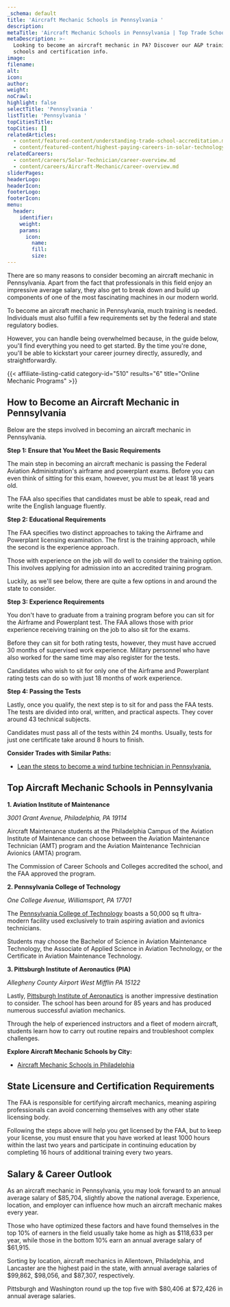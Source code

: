 ```yaml
---
_schema: default
title: 'Aircraft Mechanic Schools in Pennsylvania '
description:
metaTitle: 'Aircraft Mechanic Schools in Pennsylvania | Top Trade Schools '
metaDescription: >-
  Looking to become an aircraft mechanic in PA? Discover our A&P training
  schools and certification info.
image:
filename:
alt:
icon:
author:
weight:
noCrawl:
highlight: false
selectTitle: 'Pennsylvania '
listTitle: 'Pennsylvania '
topCitiesTitle:
topCities: []
relatedArticles:
  - content/featured-content/understanding-trade-school-accreditation.md
  - content/featured-content/highest-paying-careers-in-solar-technology.md
relatedCareers:
  - content/careers/Solar-Technician/career-overview.md
  - content/careers/Aircraft-Mechanic/career-overview.md
sliderPages:
headerLogo:
headerIcon:
footerLogo:
footerIcon:
menu:
  header:
    identifier:
    weight:
    params:
      icon:
        name:
        fill:
        size:
---
```

There are so many reasons to consider becoming an aircraft mechanic in Pennsylvania. Apart from the fact that professionals in this field enjoy an impressive average salary, they also get to break down and build up components of one of the most fascinating machines in our modern world.

To become an aircraft mechanic in Pennsylvania, much training is needed. Individuals must also fulfill a few requirements set by the federal and state regulatory bodies.

However, you can handle being overwhelmed because, in the guide below, you'll find everything you need to get started. By the time you're done, you'll be able to kickstart your career journey directly, assuredly, and straightforwardly.

{{< affiliate-listing-catid category-id="510" results="6" title="Online Mechanic Programs" >}}

## **How to Become an Aircraft Mechanic in Pennsylvania**

Below are the steps involved in becoming an aircraft mechanic in Pennsylvania.

**Step 1: Ensure that You Meet the Basic Requirements**

The main step in becoming an aircraft mechanic is passing the Federal Aviation Administration's airframe and powerplant exams. Before you can even think of sitting for this exam, however, you must be at least 18 years old.

The FAA also specifies that candidates must be able to speak, read and write the English language fluently.

**Step 2: Educational Requirements**

The FAA specifies two distinct approaches to taking the Airframe and Powerplant licensing examination. The first is the training approach, while the second is the experience approach.

Those with experience on the job will do well to consider the training option. This involves applying for admission into an accredited training program.

Luckily, as we'll see below, there are quite a few options in and around the state to consider.

**Step 3: Experience Requirements**

You don't have to graduate from a training program before you can sit for the Airframe and Powerplant test. The FAA allows those with prior experience receiving training on the job to also sit for the exams.

Before they can sit for both rating tests, however, they must have accrued 30 months of supervised work experience. Military personnel who have also worked for the same time may also register for the tests.

Candidates who wish to sit for only one of the Airframe and Powerplant rating tests can do so with just 18 months of work experience.

**Step 4: Passing the Tests**

Lastly, once you qualify, the next step is to sit for and pass the FAA tests. The tests are divided into oral, written, and practical aspects. They cover around 43 technical subjects.

Candidates must pass all of the tests within 24 months. Usually, tests for just one certificate take around 8 hours to finish.

**Consider Trades with Similar Paths:**

* [Lean the steps to become a wind turbine technician in Pennsylvania.](https://toptradeschools.com/near-you/wind-turbine-technician/pennsylvania/)

## **Top Aircraft Mechanic Schools in Pennsylvania**

**1\. Aviation Institute of Maintenance**

*3001 Grant Avenue, Philadelphia, PA 19114*

Aircraft Maintenance students at the Philadelphia Campus of the Aviation Institute of Maintenance can choose between the Aviation Maintenance Technician (AMT) program and the Aviation Maintenance Technician Avionics (AMTA) program.

The Commission of Career Schools and Colleges accredited the school, and the FAA approved the program.

**2\. Pennsylvania College of Technology**

*One College Avenue, Williamsport, PA 17701*

The [Pennsylvania College of Technology](https://www.pct.edu/) boasts a 50,000 sq ft ultra-modern facility used exclusively to train aspiring aviation and avionics technicians.

Students may choose the Bachelor of Science in Aviation Maintenance Technology, the Associate of Applied Science in Aviation Technology, or the Certificate in Aviation Maintenance Technology.

**3\. Pittsburgh Institute of Aeronautics (PIA)**

*Allegheny County Airport West Mifflin PA 15122*

Lastly, [Pittsburgh Institute of Aeronautics](https://pia.edu/) is another impressive destination to consider. The school has been around for 85 years and has produced numerous successful aviation mechanics.

Through the help of experienced instructors and a fleet of modern aircraft, students learn how to carry out routine repairs and troubleshoot complex challenges.

**Explore Aircraft Mechanic Schools by City:**

* [Aircraft Mechanic Schools in Philadelphia](https://toptradeschools.com/near-you/aircraft-mechanic/pennsylvania/philadelphia/)

## **State Licensure and Certification Requirements**

The FAA is responsible for certifying aircraft mechanics, meaning aspiring professionals can avoid concerning themselves with any other state licensing body.

Following the steps above will help you get licensed by the FAA, but to keep your license, you must ensure that you have worked at least 1000 hours within the last two years and participate in continuing education by completing 16 hours of additional training every two years.

## **Salary & Career Outlook**

As an aircraft mechanic in Pennsylvania, you may look forward to an annual average salary of $85,704, slightly above the national average. Experience, location, and employer can influence how much an aircraft mechanic makes every year.

Those who have optimized these factors and have found themselves in the top 10% of earners in the field usually take home as high as $118,633 per year, while those in the bottom 10% earn an annual average salary of $61,915.

Sorting by location, aircraft mechanics in Allentown, Philadelphia, and Lancaster are the highest paid in the state, with annual average salaries of $99,862, $98,056, and $87,307, respectively.

Pittsburgh and Washington round up the top five with $80,406 at $72,426 in annual average salaries.